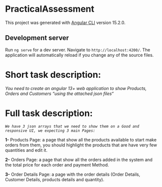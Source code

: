 # PracticalAssessment

This project was generated with [Angular CLI](https://github.com/angular/angular-cli) version 15.2.0.

## Development server

Run `ng serve` for a dev server. Navigate to `http://localhost:4200/`. The application will automatically reload if you change any of the source files.

# Short task description:

 *You need to create an angular 13+ web application to show Products, Orders and Customers “using the attached json files“*



# Full task description:

 *`We have 3 json arrays that we need to show them on a Good and responsive UI, we expecting 3 main Pages:`*
    
**1-**  Products Page: a page that show all the products available to start make orders from them, you
        should highlight the products that are have very few quantities and edit it.
    
**2-** Orders Page: a page that show all the orders added in the system and the total price for each
        order and payment Method.
    
**3-** Order Details Page: a page with the order details (Order Details, Customer Details, products
        details and quantity).
